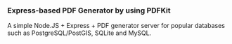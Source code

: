 ### Express-based PDF Generator by using PDFKit
A simple Node.JS + Express + PDF generator server for popular databases such as PostgreSQL/PostGIS, SQLite and MySQL.
